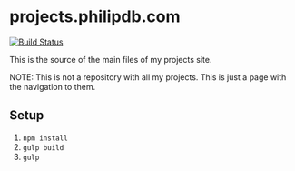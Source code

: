 # projects.philipdb.com

[![Build Status](https://travis-ci.org/PhiliPdB/projects.philipdb.com.svg?branch=master)](https://travis-ci.org/PhiliPdB/projects.philipdb.com)

This is the source of the main files of my projects site.

NOTE: This is not a repository with all my projects. This is just a page with the navigation to them.

## Setup
1. `npm install`
2. `gulp build`
3. `gulp`